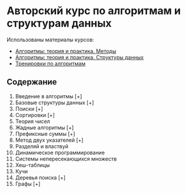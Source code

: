 # Авторский курс по алгоритмам и структурам данных

Использованы материалы курсов:

* [Алгоритмы: теория и практика. Методы](https://stepik.org/course/217)
* [Алгоритмы: теория и практика. Структуры данных](https://stepik.org/course/1547)
* [Тренировки по алгоритмам](https://yandex.ru/yaintern/algorithm-training_2)

## Содержание

1. Введение в алгоритмы [+]
2. Базовые структуры данных [+]
3. Поиски [+]
4. Сортировки [+]
5. Теория чисел
6. Жадные алгоритмы [+]
7. Префиксные суммы [+]
8. Метод двух указателей [+]
9. Разделяй и властвуй
10. Динамическое программирование
11. Системы непересекающихся множеств
12. Хеш-таблицы
13. Кучи
14. Деревья поиска [+]
15. Графы [+]
